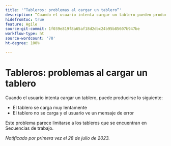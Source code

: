 ```yaml
---
title: '“Tableros: problemas al cargar un tablero”'
description: “Cuando el usuario intenta cargar un tablero pueden producirse problemas.”
hidefromtoc: true
feature: Agile
source-git-commit: 1f039e819f8a65af18d2dbc24b95b85607b947be
workflow-type: ht
source-wordcount: '70'
ht-degree: 100%

---
```



# Tableros: problemas al cargar un tablero

Cuando el usuario intenta cargar un tablero, puede producirse lo siguiente:

* El tablero se carga muy lentamente
* El tablero no se carga y el usuario ve un mensaje de error

Este problema parece limitarse a los tableros que se encuentran en Secuencias de trabajo.

_Notificado por primera vez el 28 de julio de 2023._

